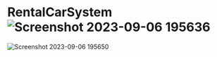 # RentalCarSystem![Screenshot 2023-09-06 195636](https://github.com/swappu18/RentalCarSystem/assets/119283443/2307c317-8e7b-4395-aeff-9063f2b36b76)
![Screenshot 2023-09-06 195650](https://github.com/swappu18/RentalCarSystem/assets/119283443/e53edbee-7f4f-42b3-8694-9794a63b312d)
